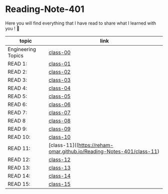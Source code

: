 # Reading-Note-401

Here you will find everything that I have read to share what I learned with you ! 💙

 topic          | link  |
| ------------- | ------------- |
| Engineering Topics |[class-00](https://reham-omar.github.io/Reading-Notes-401/Engineering%20Topics)  |
| READ 1: | [class-01](https://reham-omar.github.io/Reading-Notes-401/class-01)  |
| READ 2: | [class-02](https://reham-omar.github.io/Reading-Notes-401/class-02)  |
| READ 3: | [class-03](https://reham-omar.github.io/Reading-Notes-401/class-03)  |
| READ 4: | [class-04](https://reham-omar.github.io/Reading-Notes-401/class-04) |
| READ 5: | [class-05](https://reham-omar.github.io/Reading-Notes-401/class-05) |
| READ 6: |[class-06 ](https://reham-omar.github.io/Reading-Notes-401/class-06) |
| READ 7: | [class-07](https://reham-omar.github.io/Reading-Notes-401/class-07)  |
| READ 8 |  [class-08](https://reham-omar.github.io/Reading-Notes-401/class-08) |
| READ 9: | [class-09](https://reham-omar.github.io/Reading-Notes-401/class-09)|
| READ 10: | [class-10](https://reham-omar.github.io/Reading-Notes-401/class-10) |
| READ 11: | [class-11]((https://reham-omar.github.io/Reading-Notes-401/class-11) |
| READ 12: |[class-12]() |
| READ 13: |[class-13]() |
| READ 14: |[class-14]() |
| READ 15: | [class-15]()|